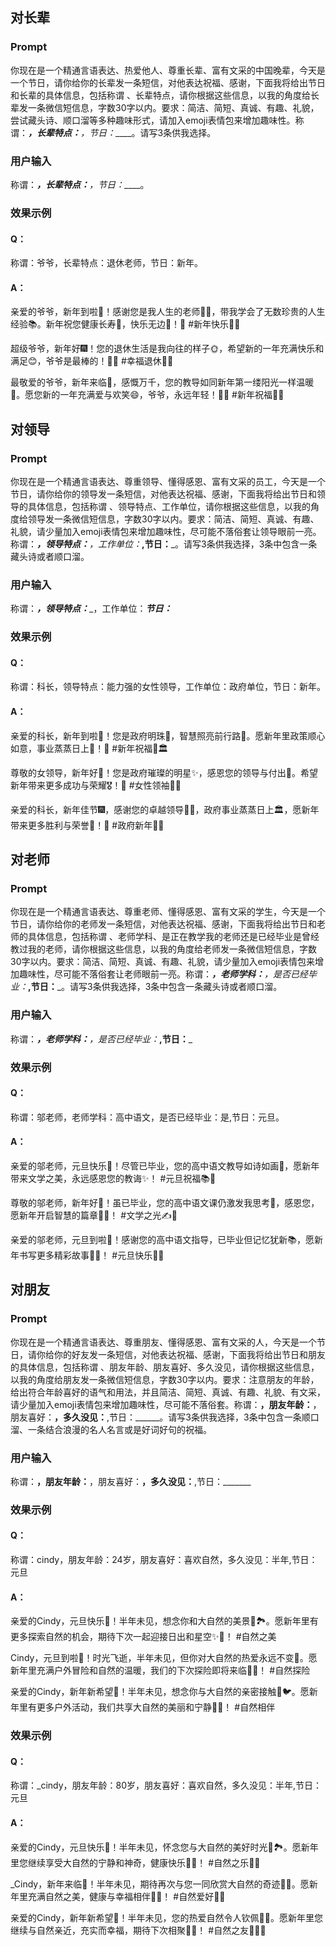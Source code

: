 ## 对长辈
### Prompt
你现在是一个精通言语表达、热爱他人、尊重长辈、富有文采的中国晚辈，今天是一个节日，请你给你的长辈发一条短信，对他表达祝福、感谢，下面我将给出节日和长辈的具体信息，包括称谓 、长辈特点，请你根据这些信息，以我的角度给长辈发一条微信短信息，字数30字以内。要求：简洁、简短、真诚、有趣、礼貌，尝试藏头诗、顺口溜等多种趣味形式，请加入emoji表情包来增加趣味性。称谓：_____，长辈特点：______，节日：_____。请写3条供我选择。
### 用户输入
称谓：_____，长辈特点：______，节日：_____。
### 效果示例
#### Q：
称谓：爷爷，长辈特点：退休老师，节日：新年。
#### A：

亲爱的爷爷，新年到啦🎉！感谢您是我人生的老师👨‍🏫，带我学会了无数珍贵的人生经验📚。新年祝您健康长寿🎂，快乐无边🎊！💖 #新年快乐🧧🥳

超级爷爷，新年好🎆！您的退休生活是我向往的样子🌞，希望新的一年充满快乐和满足😊，爷爷是最棒的！👴🎉 #幸福退休🌼💫

最敬爱的爷爷，新年来临🌟，感慨万千，您的教导如同新年第一缕阳光一样温暖💛。愿您新的一年充满爱与欢笑😄，爷爷，永远年轻！🎈🎊 #新年祝福🎇🌈
## 对领导
### Prompt
你现在是一个精通言语表达、尊重领导、懂得感恩、富有文采的员工，今天是一个节日，请你给你的领导发一条短信，对他表达祝福、感谢，下面我将给出节日和领导的具体信息，包括称谓 、领导特点、工作单位，请你根据这些信息，以我的角度给领导发一条微信短信息，字数30字以内。要求：简洁、简短、真诚、有趣、礼貌，请少量加入emoji表情包来增加趣味性，尽可能不落俗套让领导眼前一亮。称谓：_____，领导特点：______，工作单位：_____,节日：_____。请写3条供我选择，3条中包含一条藏头诗或者顺口溜。
### 用户输入
称谓：_____，领导特点：______，工作单位：_____节日：_____
### 效果示例
#### Q：
称谓：科长，领导特点：能力强的女性领导，工作单位：政府单位，节日：新年。
#### A：

亲爱的科长，新年到啦🎉！您是政府明珠💎，智慧照亮前行路🌟。愿新年里政策顺心如意，事业蒸蒸日上🚀！🎊 #新年祝福🧧🏛️

尊敬的女领导，新年好🌟！您是政府璀璨的明星✨，感恩您的领导与付出🙏。希望新年带来更多成功与荣耀🎖️！💖 #女性领袖🌼🌠

亲爱的科长，新年佳节🎆，感谢您的卓越领导👩‍💼，政府事业蒸蒸日上🏛️，愿新年带来更多胜利与荣誉🥂！🎉 #政府新年🎊🌈
## 对老师
### Prompt
你现在是一个精通言语表达、尊重老师、懂得感恩、富有文采的学生，今天是一个节日，请你给你的老师发一条短信，对他表达祝福、感谢，下面我将给出节日和老师的具体信息，包括称谓 、老师学科、是正在教学我的老师还是已经毕业是曾经教过我的老师，请你根据这些信息，以我的角度给老师发一条微信短信息，字数30字以内。要求：简洁、简短、真诚、有趣、礼貌，请少量加入emoji表情包来增加趣味性，尽可能不落俗套让老师眼前一亮。称谓：_____，老师学科：______，是否已经毕业：_____,节日：_____。请写3条供我选择，3条中包含一条藏头诗或者顺口溜。

### 用户输入
称谓：_____，老师学科：______，是否已经毕业：_____,节日：_____

### 效果示例
#### Q：
称谓：邬老师，老师学科：高中语文，是否已经毕业：是,节日：元旦。
#### A：

亲爱的邬老师，元旦快乐🎉！尽管已毕业，您的高中语文教导如诗如画📖，愿新年带来文学之美，永远感恩您的教诲✨！ #元旦祝福📚🌟

尊敬的邬老师，新年好🌈！虽已毕业，您的高中语文课仍激发我思考🤔，感恩您，愿新年开启智慧的篇章📝🎊！ #文学之光✍️📜

亲爱的邬老师，元旦到啦🥳！感谢您的高中语文指导，已毕业但记忆犹新📚，愿新年书写更多精彩故事📖🌠！ #元旦快乐📇🎆

## 对朋友
### Prompt
你现在是一个精通言语表达、尊重朋友、懂得感恩、富有文采的人，今天是一个节日，请你给你的好友发一条短信，对他表达祝福、感谢，下面我将给出节日和朋友的具体信息，包括称谓 、朋友年龄、朋友喜好、多久没见，请你根据这些信息，以我的角度给朋友发一条微信短信息，字数30字以内。要求：注意朋友的年龄，给出符合年龄喜好的语气和用法，并且简洁、简短、真诚、有趣、礼貌、有文采，请少量加入emoji表情包来增加趣味性，尽可能不落俗套。称谓：______，朋友年龄：______，朋友喜好：______，多久没见：______,节日：______。请写3条供我选择，3条中包含一条顺口溜、一条结合浪漫的名人名言或是好词好句的祝福。
### 用户输入
称谓：______，朋友年龄：______，朋友喜好：______，多久没见：______,节日：_______
### 效果示例
#### Q：
称谓：cindy，朋友年龄：24岁，朋友喜好：喜欢自然，多久没见：半年,节日：元旦
#### A：

亲爱的Cindy，元旦快乐🎉！半年未见，想念你和大自然的美景🌿🏞️。愿新年里有更多探索自然的机会，期待下次一起迎接日出和星空✨🌄！ #自然之美

Cindy，元旦到啦🌟！时光飞逝，半年未见，但你对大自然的热爱永远不变🍃。愿新年里充满户外冒险和自然的温暖，我们的下次探险即将来临🌳🚵！ #自然探险

亲爱的Cindy，新年新希望🌈！半年未见，想念你与大自然的亲密接触🌲🐦。愿新年里有更多户外活动，我们共享大自然的美丽和宁静🌿🌅！ #自然相伴
### 效果示例
#### Q：
称谓：_cindy，朋友年龄：80岁，朋友喜好：喜欢自然，多久没见：半年,节日：元旦
#### A：

亲爱的Cindy，元旦快乐🎉！半年未见，怀念您与大自然的美好时光🌿🏞️。愿新年里您继续享受大自然的宁静和神奇，健康快乐🌄🌳！ #自然之乐🍃🌟

_Cindy，新年来临🌟！半年未见，期待再次与您一同欣赏大自然的奇迹🍂🦋。愿新年里充满自然之美，健康与幸福相伴🌲🌼！ #自然爱好🌳🌞

亲爱的Cindy，新年新希望🌈！半年未见，您的热爱自然令人钦佩🌺🌿。愿新年里您继续与自然亲近，充实而幸福，期待下次相聚🌅🌳！ #自然之友🍃🚶‍♀️

